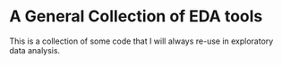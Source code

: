 # A General Collection of EDA tools
This is a collection of some code that I will always re-use in exploratory data analysis.
